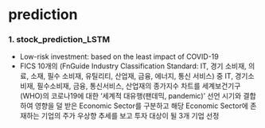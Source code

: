 # prediction


### **1. stock_prediction_LSTM**
  + Low-risk investment: based on the least impact of COVID-19
  + FICS 10개의 (FnGuide Industry Classification Standard: IT, 경기 소비재, 의료, 소재, 필수 소비재, 유틸리티, 산업재, 금융, 에너지, 통신 서비스) 중 IT, 경기소비재, 필수소비재, 금융, 통신서비스, 산업재의 종가지수 차트를 세계보건기구(WHO)의 코로나19에 대한 ‘세계적 대유행(팬데믹, pandemic)’ 선언 시기와 결합하여 영향을 덜 받은 Economic Sector를 구분하고 해당 Economic Sector에 존재하는 기업의 주가 우상향 추세를 보고 투자 대상이 될 3개 기업 선정

<br/>


